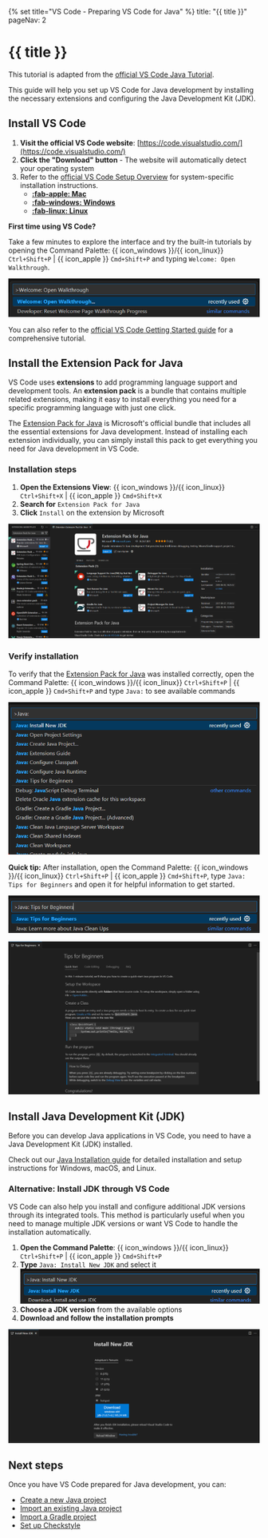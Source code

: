 {% set title="VS Code - Preparing VS Code for Java" %}
<frontmatter>
  title: "{{ title }}"
  pageNav: 2
</frontmatter>

# {{ title }}

<box type="info" seamless>

This tutorial is adapted from the [official VS Code Java Tutorial](https://code.visualstudio.com/docs/java/java-tutorial).
</box>

This guide will help you set up VS Code for Java development by installing the necessary extensions and configuring the Java Development Kit (JDK).

## Install VS Code

1. **Visit the official VS Code website**: [https://code.visualstudio.com/](https://code.visualstudio.com/)
2. **Click the "Download" button** - The website will automatically detect your operating system
3. Refer to the [official VS Code Setup Overview](https://code.visualstudio.com/docs/setup/setup-overview) for system-specific installation instructions.
    * [**:fab-apple: Mac**](https://code.visualstudio.com/docs/setup/mac#_install-vs-code-on-macos)
    * [**:fab-windows: Windows**](https://code.visualstudio.com/docs/setup/windows#_install-vs-code-on-windows)
    * [**:fab-linux: Linux**](https://code.visualstudio.com/docs/setup/linux#_install-vs-code-on-linux)

<box type="tip" seamless>

**First time using VS Code?**

Take a few minutes to explore the interface and try the built-in tutorials by opening the Command Palette: {{ icon_windows }}/{{ icon_linux}} `Ctrl+Shift+P` | {{ icon_apple }} `Cmd+Shift+P` and typing `Welcome: Open Walkthrough`.

![VS Code Command Palette "Welcome: Open Walkthrough"](images/vscodeJavaSetup/VSCodeOpenWalkthrough.png)

You can also refer to the [official VS Code Getting Started guide](https://code.visualstudio.com/docs/getstarted/getting-started) for a comprehensive tutorial.
</box>

## Install the Extension Pack for Java

VS Code uses **extensions** to add programming language support and development tools. An **extension pack** is a bundle that contains multiple related extensions, making it easy to install everything you need for a specific programming language with just one click.

The [Extension Pack for Java](https://marketplace.visualstudio.com/items?itemName=vscjava.vscode-java-pack) is Microsoft's official bundle that includes all the essential extensions for Java development. Instead of installing each extension individually, you can simply install this pack to get everything you need for Java development in VS Code.

### Installation steps

1. **Open the Extensions View**: {{ icon_windows }}/{{ icon_linux}} `Ctrl+Shift+X` | {{ icon_apple }} `Cmd+Shift+X`
2. **Search for** `Extension Pack for Java`
3. **Click** `Install` on the extension by Microsoft

![VS Code Extension Pack for Java](images/vscodeJavaSetup/VSCodeExtensionPackForJava.png)

### Verify installation

To verify that the [Extension Pack for Java](https://marketplace.visualstudio.com/items?itemName=vscjava.vscode-java-pack) was installed correctly, open the Command Palette: {{ icon_windows }}/{{ icon_linux}} `Ctrl+Shift+P` | {{ icon_apple }} `Cmd+Shift+P` and type `Java:` to see available commands

![VS Code Command Palette Java commands](images/vscodeJavaSetup/VSCodeCommandPaletteJava.png)

<box type="tip" seamless>

**Quick tip:** After installation, open the Command Palette: {{ icon_windows }}/{{ icon_linux}} `Ctrl+Shift+P` | {{ icon_apple }} `Cmd+Shift+P`, type `Java: Tips for Beginners` and open it for helpful information to get started.

![VS Code Command Palette "Java: Tips for Beginners"](images/vscodeJavaSetup/VSCodeCommandPaletteJavaTipsForBeginners.png)

![VS Code Java: Tips for Beginners](images/vscodeJavaSetup/VSCodeJavaTipsForBeginners.png)
</box>

## Install Java Development Kit (JDK)

Before you can develop Java applications in VS Code, you need to have a Java Development Kit (JDK) installed.

Check out our [Java Installation guide](javaInstallation.html) for detailed installation and setup instructions for Windows, macOS, and Linux.

### Alternative: Install JDK through VS Code

VS Code can also help you install and configure additional JDK versions through its integrated tools. This method is particularly useful when you need to manage multiple JDK versions or want VS Code to handle the installation automatically.

1. **Open the Command Palette**: {{ icon_windows }}/{{ icon_linux}} `Ctrl+Shift+P` | {{ icon_apple }} `Cmd+Shift+P`
2. **Type** `Java: Install New JDK` and select it
![VS Code Command Palette "Java: Install New JDK"](images/vscodeJavaSetup/VSCodeCommandPaletteJavaInstallNewJDK.png)
3. **Choose a JDK version** from the available options
4. **Download and follow the installation prompts**

![VS Code Java: Install New JDK](images/vscodeJavaSetup/VSCodeJavaInstallNewJDK.png)

## Next steps

Once you have VS Code prepared for Java development, you can:

* [Create a new Java project](vscodeNewJavaProject.html)
* [Import an existing Java project](vscodeImportJavaProject.html)
* [Import a Gradle project](vscodeGradleImport.html)
* [Set up Checkstyle](vscodeCheckstyle.html)
